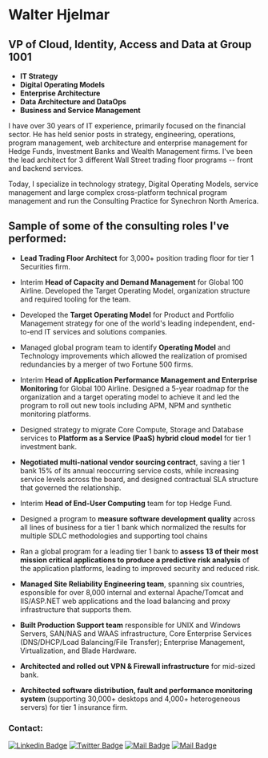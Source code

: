 <h1>Walter Hjelmar</h1>

<h2>VP of Cloud, Identity, Access and Data at Group 1001</h2>
<b>
<ul>
  <li>IT Strategy</li>
  <li>Digital Operating Models</li>
  <li>Enterprise Architecture</li>
  <li>Data Architecture and DataOps</li>
  <li>Business and Service Management</li>
</ul>
</b>

I have over 30 years of IT experience, primarily focused on the financial sector. He has held senior posts in strategy, engineering, operations, program management, web architecture and enterprise management for Hedge Funds, Investment Banks and Wealth Management firms. I've been the lead architect for 3 different Wall Street trading floor programs -- front and backend services.

Today, I specialize in technology strategy, Digital Operating Models, service management and large complex cross-platform technical program management and run the Consulting Practice for Synechron North America.

## Sample of some of the consulting roles I've performed:

- **Lead Trading Floor Architect** for 3,000+ position trading floor for tier 1 Securities firm.

- Interim **Head of Capacity and Demand Management** for Global 100 Airline. Developed the Target Operating Model, organization structure and required tooling for the team.

- Developed the **Target Operating Model** for Product and Portfolio Management strategy for one of the world's leading independent, end-to-end IT services and solutions companies.

- Managed global program team to identify **Operating Model** and Technology improvements which allowed the realization of promised redundancies by a merger of two Fortune 500 firms. 

- Interim **Head of Application Performance Management and Enterprise Monitoring** for Global 100 Airline. Designed a 5-year roadmap for the organization and a target operating model to achieve it and led the program to roll out new tools including  APM, NPM and synthetic monitoring platforms.

- Designed strategy to migrate Core Compute, Storage and Database services to **Platform as a Service (PaaS) hybrid cloud model** for tier 1 investment bank.

- **Negotiated multi-national vendor sourcing contract**, saving a tier 1 bank 15% of its annual reoccurring service costs, while increasing service levels across the board, and designed contractual SLA structure that governed the relationship. 

- Interim **Head of End-User Computing** team for top Hedge Fund.

- Designed a program to **measure software development quality** across all lines of business  for a tier 1 bank which normalized the results for multiple SDLC methodologies and supporting tool chains

- Ran a global program for a leading tier 1 bank to **assess 13 of their most mission critical applications to produce a predictive risk analysis** of the application platforms, leading to improved security and reduced risk.

- **Managed Site Reliability Engineering team**, spanning six countries, esponsible for over 8,000 internal and external Apache/Tomcat and IIS/ASP.NET web applications and the load balancing and proxy infrastructure that supports them.

- **Built Production Support team** responsible for UNIX and Windows Servers, SAN/NAS and WAAS infrastructure, Core Enterprise Services (DNS/DHCP/Load Balancing/File Transfer); Enterprise Management, Virtualization, and Blade Hardware.

- **Architected and rolled out VPN & Firewall infrastructure** for mid-sized bank.

- **Architected software distribution, fault and performance monitoring system** (supporting 30,000+ desktops and 4,000+ heterogeneous servers) for tier 1 insurance firm.


### Contact: <br/>

[![Linkedin Badge](https://img.shields.io/badge/linkedin-0077B5?style=for-the-badge&logo=linkedin&logoColor=white)](https://linkedin.com/in/walterhjelmar)
[![Twitter Badge](https://img.shields.io/badge/twitter-1DA1F2?style=for-the-badge&logo=twitter&logoColor=white)](https://twitter.com/whjelmar)
[![Mail Badge](https://img.shields.io/badge/Gmail-D14836?style=for-the-badge&logo=gmail&logoColor=white)](mailto:walter@hjelmar.com)
[![Mail Badge](https://img.shields.io/badge/Microsoft_Outlook-0078D4?style=for-the-badge&logo=microsoft-outlook&logoColor=white)](mailto:walter.hjelmar@synechron.com)

